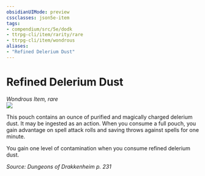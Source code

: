 ```yaml
---
obsidianUIMode: preview
cssclasses: json5e-item
tags:
- compendium/src/5e/dodk
- ttrpg-cli/item/rarity/rare
- ttrpg-cli/item/wondrous
aliases: 
- "Refined Delerium Dust"
---
```

# Refined Delerium Dust
*Wondrous Item, rare*  
![](/3-Mechanics/CLI/items/img/refined-delerium-dust.webp#right)  


This pouch contains an ounce of purified and magically charged delerium dust. It may be ingested as an action. When you consume a full pouch, you gain advantage on spell attack rolls and saving throws against spells for one minute.

You gain one level of contamination when you consume refined delerium dust.

*Source: Dungeons of Drakkenheim p. 231*